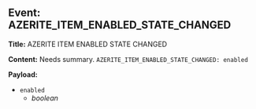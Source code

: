 ## Event: AZERITE_ITEM_ENABLED_STATE_CHANGED

**Title:** AZERITE ITEM ENABLED STATE CHANGED

**Content:**
Needs summary.
`AZERITE_ITEM_ENABLED_STATE_CHANGED: enabled`

**Payload:**
- `enabled`
  - *boolean*